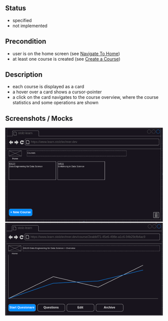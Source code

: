 ## Status
- specified
- not implemented

## Precondition
- user is on the home screen (see [Navigate To Home](../navigate-to-home/navigate-to-home.md))
- at least one course is created (see [Create a Course](../course-create/course-create.md))

## Description
- each course is displayed as a card
- a hover over a card shows a cursor-pointer
- a click on the card navigates to the course overview, where the course statistics and some operations are shown

## Screenshots / Mocks
![home](home.png)
![course selected](course-selected.png)
